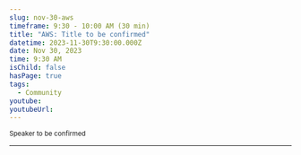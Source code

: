 ```yaml
---
slug: nov-30-aws
timeframe: 9:30 - 10:00 AM (30 min)
title: "AWS: Title to be confirmed"
datetime: 2023-11-30T9:30:00.000Z
date: Nov 30, 2023
time: 9:30 AM
isChild: false
hasPage: true
tags:
  - Community
youtube:
youtubeUrl:
---
```

<div className="mb-4">
  <small className="typo-small">
    Speaker to be confirmed
  </small>
</div>

<hr className="border-t border-gray-50 mb-4 opacity-20" />
